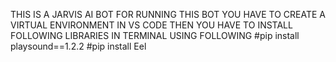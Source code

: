 THIS IS A JARVIS AI BOT 
FOR RUNNING THIS BOT YOU HAVE TO CREATE A VIRTUAL ENVIRONMENT IN VS CODE
THEN YOU HAVE TO INSTALL FOLLOWING LIBRARIES IN TERMINAL USING FOLLOWING
#pip install playsound==1.2.2
#pip install Eel
